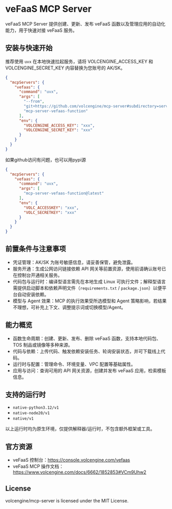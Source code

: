 # veFaaS MCP Server

veFaaS MCP Server 提供创建、更新、发布 veFaaS 函数以及管理应用的自动化能力，用于快速对接 veFaaS 服务。

## 安装与快速开始

推荐使用 `uvx` 在本地快速拉起服务，请将 VOLCENGINE_ACCESS_KEY 和 VOLCENGINE_SECRET_KEY 内容替换为您账号的 AK/SK。

```json
{
  "mcpServers": {
    "vefaas": {
      "command": "uvx",
      "args": [
        "--from",
        "git+https://github.com/volcengine/mcp-server#subdirectory=server/mcp_server_vefaas_function",
        "mcp-server-vefaas-function"
      ],
      "env": {
        "VOLCENGINE_ACCESS_KEY": "xxx",
        "VOLCENGINE_SECRET_KEY": "xxx"
      }
    }
  }
}
```
如果github访问有问题，也可以用pypi源
```json
{
  "mcpServers": {
    "vefaas": {
      "command": "uvx",
      "args": [
        "mcp-server-vefaas-function@latest"
      ],
      "env": {
        "VOLC_ACCESSKEY": "xxx",
        "VOLC_SECRETKEY": "xxx"
      }
    }
  }
}
```


## 前置条件与注意事项

- 凭证管理：AK/SK 为账号敏感信息，请妥善保管，避免泄露。
- 服务开通：生成公网访问链接依赖 API 网关等前置资源，使用前请确认账号已在控制台开通相关服务。
- 代码包与运行时：编译型语言需先在本地生成 Linux 可执行文件；解释型语言需提供启动脚本和依赖声明文件（`requirements.txt` / `package.json`）以便平台自动安装依赖。
- 模型与 Agent 效果：MCP 的执行效果受所选模型和 Agent 策略影响，若结果不理想，可补充上下文、调整提示词或切换模型/Agent。

## 能力概览

- 函数生命周期：创建、更新、发布、删除 veFaaS 函数，支持本地代码包、TOS 制品或镜像等多种来源。
- 代码与依赖：上传代码、触发依赖安装任务、轮询安装状态，并可下载线上代码。
- 运行时与配置：管理命令、环境变量、VPC 配置等基础属性。
- 应用与访问：查询可用的 API 网关资源，创建并发布 veFaaS 应用，检索模板信息。

## 支持的运行时

- `native-python3.12/v1`
- `native-node20/v1`
- `native/v1`

以上运行时均为原生环境，仅提供解释器/运行时，不包含额外框架或工具。

## 官方资源

- veFaaS 控制台：<https://console.volcengine.com/vefaas>
- veFaaS MCP 操作文档：<https://www.volcengine.com/docs/6662/1852853#VCm9Uhw2>

## License

volcengine/mcp-server is licensed under the MIT License.
